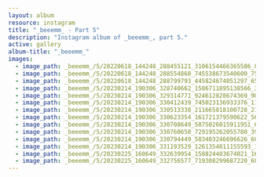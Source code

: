 ```yaml
---
layout: album
resource: instagram
title: "_beeemm_ - Part 5"
description: "Instagram album of _beeemm_, part 5."
active: gallery
album-title: "_beeemm_"
images:
  - image_path: _beeemm_/5/20220618_144248_288455121_3106154466365586_8455390330902305928_n.jpg
  - image_path: _beeemm_/5/20220618_144248_288554860_745538673540600_7544924009890323950_n.jpg
  - image_path: _beeemm_/5/20220618_144248_288799793_445824674051297_6555701662403173046_n.jpg
  - image_path: _beeemm_/5/20230214_190306_328740662_1586711895138566_3818799285245155760_n.jpg
  - image_path: _beeemm_/5/20230214_190306_329314771_924612828674369_9005307130489095735_n.jpg
  - image_path: _beeemm_/5/20230214_190306_330412439_745023136933376_1158470914510353965_n.jpg
  - image_path: _beeemm_/5/20230214_190306_330513338_211665818100728_213980658184525293_n.jpg
  - image_path: _beeemm_/5/20230214_190306_330623354_161721379590622_5624528156749557894_n.jpg
  - image_path: _beeemm_/5/20230214_190306_330708649_5875026015911951_6466213263812304433_n.jpg
  - image_path: _beeemm_/5/20230214_190306_330760650_729195262055780_3906913549566869256_n.jpg
  - image_path: _beeemm_/5/20230214_190306_330794449_583403246696626_6026588948866764205_n.jpg
  - image_path: _beeemm_/5/20230214_190306_331193529_1261354811155593_1737514916638214171_n.jpg
  - image_path: _beeemm_/5/20230225_160649_332639954_158824403674021_1683013910508944400_n.jpg
  - image_path: _beeemm_/5/20230225_160649_332756577_719308299687220_6835056789776699591_n.jpg
---
```

